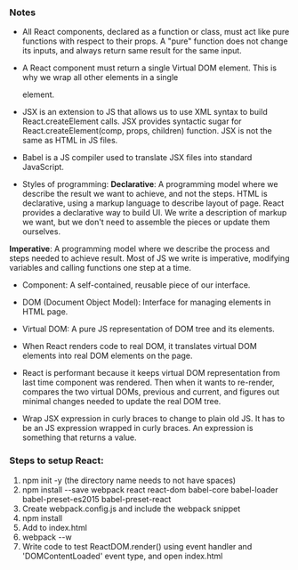 ### Notes
* All React components, declared as a function or class, must act like pure functions with respect to their props. A "pure" function does not change its inputs, and always return same result for the same input.

* A React component must return a single Virtual DOM element. This is why we wrap all other elements in a single <div> element.

* JSX is an extension to JS that allows us to use XML syntax to build React.createElement calls. JSX provides syntactic sugar for React.createElement(comp, props, children) function. JSX is not the same as HTML in JS files.

* Babel is a JS compiler used to translate JSX files into standard JavaScript.

* Styles of programming:
**Declarative**: A programming model where we describe the result we want to achieve, and not the steps. HTML is declarative, using a markup language to describe layout of page. React provides a declarative way to build UI. We write a description of markup we want, but we don't need to assemble the pieces or update them ourselves.

**Imperative**: A programming model where we describe the process and steps needed to achieve result. Most of JS we write is imperative, modifying variables and calling functions one step at a time.

* Component: A self-contained, reusable piece of our interface.
* DOM (Document Object Model): Interface for managing elements in HTML page.
* Virtual DOM: A pure JS representation of DOM tree and its elements.

* When React renders code to real DOM, it translates virtual DOM elements into real DOM elements on the page.

* React is performant because it keeps virtual DOM representation from last time component was rendered. Then when it wants to re-render, compares the two virtual DOMs, previous and current, and figures out minimal changes needed to update the real DOM tree.

* Wrap JSX expression in curly braces to change to plain old JS. It has to be an JS expression wrapped in curly braces. An expression is something that returns a value.

### Steps to setup React:
1. npm init -y (the directory name needs to not have spaces)
2. npm install --save webpack react react-dom babel-core babel-loader babel-preset-es2015 babel-preset-react
3. Create webpack.config.js and include the webpack snippet
4. npm install
5. Add <script src="bundle.js"></script> to index.html
6. webpack --w
7. Write code to test ReactDOM.render() using event handler and 'DOMContentLoaded' event type, and open index.html

